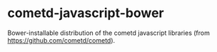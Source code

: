 cometd-javascript-bower
=======================

Bower-installable distribution of the cometd javascript libraries (from https://github.com/cometd/cometd).
